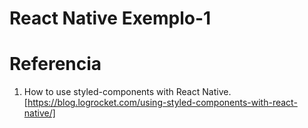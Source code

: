 # React Native Exemplo-1

# Referencia

1. How to use styled-components with React Native.[https://blog.logrocket.com/using-styled-components-with-react-native/]
